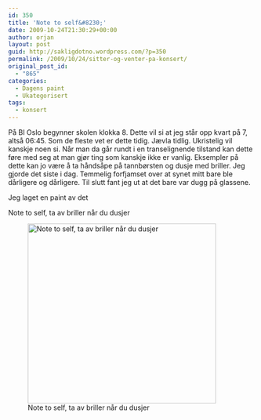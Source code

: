 ```yaml
---
id: 350
title: 'Note to self&#8230;'
date: 2009-10-24T21:30:29+00:00
author: orjan
layout: post
guid: http://sakligdotno.wordpress.com/?p=350
permalink: /2009/10/24/sitter-og-venter-pa-konsert/
original_post_id:
  - "865"
categories:
  - Dagens paint
  - Ukategorisert
tags:
  - konsert
---
```

På BI Oslo begynner skolen klokka 8. Dette vil si at jeg står opp kvart på 7, altså 06:45. Som de fleste vet er dette tidig. Jævla tidlig. Ukristelig vil kanskje noen si. Når man da går rundt i en transelignende tilstand kan dette føre med seg at man gjør ting som kanskje ikke er vanlig. Eksempler på dette kan jo være å ta håndsåpe på tannbørsten og dusje med briller. Jeg gjorde det siste i dag. Temmelig forfjamset over at synet mitt bare ble dårligere og dårligere. Til slutt fant jeg ut at det bare var dugg på glassene.

Jeg laget en paint av det

Note to self, ta av briller når du dusjer
  
<figure id="attachment_351" style="width: 384px" class="wp-caption aligncenter"><img src="http://46.101.118.241/wp-content/uploads/2009/10/brilledusj.png" alt="Note to self, ta av briller når du dusjer" title="Brilledusj" width="384" height="367" class="size-full wp-image-351" srcset="http://46.101.118.241/wp-content/uploads/2009/10/brilledusj.png 384w, http://46.101.118.241/wp-content/uploads/2009/10/brilledusj-300x287.png 300w" sizes="(max-width: 384px) 100vw, 384px" /><figcaption class="wp-caption-text">Note to self, ta av briller når du dusjer</figcaption></figure>